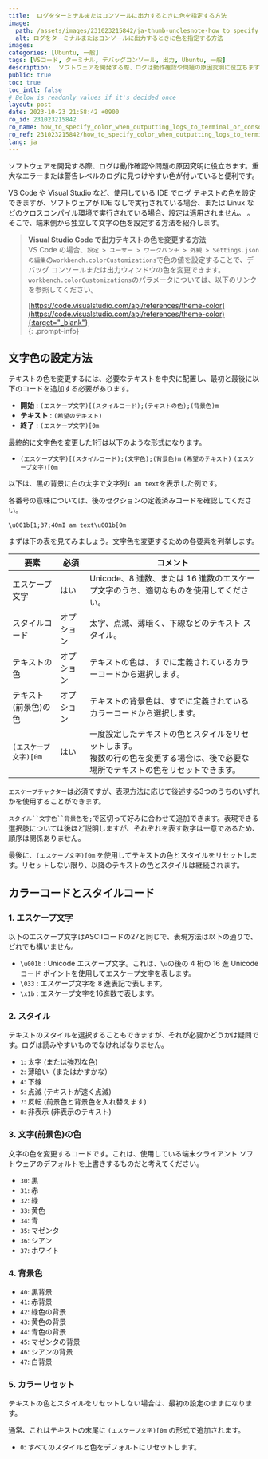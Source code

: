 ```yaml
---
title:  ログをターミナルまたはコンソールに出力するときに色を指定する方法
image:
  path: /assets/images/231023215842/ja-thumb-unclesnote-how_to_specify_color_when_outputting_logs_to_terminal_or_console.png
  alt: ログをターミナルまたはコンソールに出力するときに色を指定する方法
images: 
categories: [Ubuntu, 一般]
tags: [VSコード, ターミナル, デバッグコンソール, 出力, Ubuntu, 一般]
description:  ソフトウェアを開発する際、ログは動作確認や問題の原因究明に役立ちます。重大なエラーまたは警告レベルのログに見つけやすい色が付いていると便利です。 VS Code や Visual Studio など、使用している IDE でログ テキストの色を設定できますが、ソフトウェアが IDE なしで実行されている場合、または 
public: true
toc: true
toc_intl: false
# Below is readonly values if it's decided once
layout: post
date: 2023-10-23 21:58:42 +0900
ro_id: 231023215842
ro_name: how_to_specify_color_when_outputting_logs_to_terminal_or_console
ro_ref: 231023215842/how_to_specify_color_when_outputting_logs_to_terminal_or_console
lang: ja
---
```

ソフトウェアを開発する際、ログは動作確認や問題の原因究明に役立ちます。重大なエラーまたは警告レベルのログに見つけやすい色が付いていると便利です。  

VS Code や Visual Studio など、使用している IDE でログ テキストの色を設定できますが、ソフトウェアが IDE なしで実行されている場合、または Linux などのクロスコンパイル環境で実行されている場合、設定は適用されません。 。そこで、端末側から独立して文字の色を設定する方法を紹介します。  
> **Visual Studio Code で出力テキストの色を変更する方法**  
> VS Code の場合、`設定 > ユーザー > ワークバンチ > 外観 > Settings.json の編集`の`workbench.colorCustomizations`で色の値を設定することで、デバッグ コンソールまたは出力ウィンドウの色を変更できます。  
> `workbench.colorCustomizations`のパラメータについては、以下のリンクを参照してください。  
>   
> [https://code.visualstudio.com/api/references/theme-color](https://code.visualstudio.com/api/references/theme-color){:target="_blank"}    
{: .prompt-info}
## 文字色の設定方法
テキストの色を変更するには、必要なテキストを中央に配置し、最初と最後に以下のコードを追加する必要があります。  
- **開始** : `(エスケープ文字)[(スタイルコード);(テキストの色);(背景色)m`
- **テキスト** : `(希望のテキスト)`
- **終了** : `(エスケープ文字)[0m`

最終的に文字色を変更した1行は以下のような形式になります。  
- `(エスケープ文字)[(スタイルコード);(文字色);(背景色)m` `(希望のテキスト)` `(エスケープ文字)[0m`

以下は、黒の背景に白の太字で文字列`I am text`を表示した例です。  

各番号の意味については、後のセクションの定義済みコードを確認してください。  

```
\u001b[1;37;40mI am text\u001b[0m
```
まずは下の表を見てみましょう。文字色を変更するための各要素を列挙します。  

|要素|必須|コメント|
| ---------------------- | --------- | ----------------------------------------------------------------------------------------------------------------------------------------------------------- |
|エスケープ文字|はい|Unicode、8 進数、または 16 進数のエスケープ文字のうち、適切なものを使用してください。|
|スタイルコード|オプション|太字、点滅、薄暗く、下線などのテキスト スタイル。|
|テキストの色|オプション|テキストの色は、すでに定義されているカラーコードから選択します。|
|テキスト(前景色)の色|オプション|テキストの背景色は、すでに定義されているカラーコードから選択します。|
|`(エスケープ文字)[0m`|はい|一度設定したテキストの色とスタイルをリセットします。<br>複数の行の色を変更する場合は、後で必要な場所でテキストの色をリセットできます。|

`エスケープチャクター`は必須ですが、表現方法に応じて後述する3つのうちのいずれかを使用することができます。  

`スタイル``文字色``背景色`を`;`で区切って好みに合わせて追加できます。表現できる選択肢については後ほど説明しますが、それぞれを表す数字は一意であるため、順序は関係ありません。  

最後に、`(エスケープ文字)[0m` を使用してテキストの色とスタイルをリセットします。リセットしない限り、以降のテキストの色とスタイルは継続されます。  
## カラーコードとスタイルコード
### 1. エスケープ文字
以下のエスケープ文字はASCIIコードの27と同じで、表現方法は以下の通りで、どれでも構いません。  
- `\u001b` : Unicode エスケープ文字。これは、`\u`の後の 4 桁の 16 進 Unicode コード ポイントを使用してエスケープ文字を表します。
- `\033` : エスケープ文字を 8 進表記で表します。
- `\x1b` : エスケープ文字を16進数で表します。

### 2. スタイル
テキストのスタイルを選択することもできますが、それが必要かどうかは疑問です。ログは読みやすいものでなければなりません。  
- `1`: 太字 (または強烈な色)
- `2`: 薄暗い（またはかすかな）
- `4`: 下線
- `5`: 点滅 (テキストが速く点滅)
- `7`: 反転 (前景色と背景色を入れ替えます)
- `8`: 非表示 (非表示のテキスト)

### 3. 文字(前景色)の色
文字の色を変更するコードです。これは、使用している端末クライアント ソフトウェアのデフォルトを上書きするものだと考えてください。  
- `30`: 黒
- `31`: 赤
- `32`: 緑
- `33`: 黄色
- `34`: 青
- `35`: マゼンタ
- `36`: シアン
- `37`: ホワイト

### 4. 背景色
- `40`: 黒背景
- `41`: 赤背景
- `42`: 緑色の背景
- `43`: 黄色の背景
- `44`: 青色の背景
- `45`: マゼンタの背景
- `46`: シアンの背景
- `47`: 白背景

### 5. カラーリセット
テキストの色とスタイルをリセットしない場合は、最初の設定のままになります。  

通常、これはテキストの末尾に `(エスケープ文字)[0m` の形式で追加されます。  
- `0`: すべてのスタイルと色をデフォルトにリセットします。
